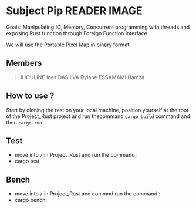 # Subject Pip READER IMAGE

Goals: Manipulating IO, Memory, Concurrent programming with threads and exposing Rust function through Foreign Function Interface.

We will use the Portable Pixel Map in binary format.


## Members

> IHOULINE Ines
> DASILVA Dylane
> ESSAMAMI Hamza

## How to use ?
Start by cloning the rest on your local machine, position yourself at the root of the Project_Rust project and run thecommand ```cargo build``` command and then 
```cargo run```.

## Test
- move into ```/``` in Project_Rust and run the command :
- cargo test
	
## Bench
- move into ```/``` in Project_Rust and commnd run the command :
- cargo bench

